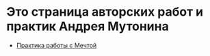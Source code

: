 # Это страница авторских работ и практик Андрея Мутонина

- [Практика работы с Мечтой](dreamwork.md)
